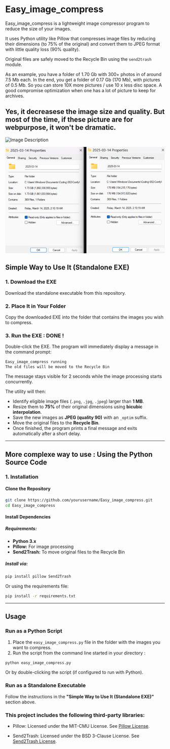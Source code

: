 # Easy_image_compress

Easy_image_compress is a lightweight image compressor program to reduce the size of your images.

It uses Python utility like Pillow that compresses image files by reducing their dimensions (to 75% of the original) and convert them to JPEG format with little quality loss (90% quality).

Original files are safely moved to the Recycle Bin using the `send2trash` module.

As an example, you have a folder of 1.70 Gb with 300+ photos in of around 7.5 Mb each. In the end, you get a folder of 0.17 Gb (170 Mb), with pictures of 0.5 Mb. 
So you can store 10X more pictures / use 10 x less disc space. A good compromise optimization when one has a lot of picture to keep for archives. 

Yes, it decreasese the image size and quality. But most of the time, if these picture are for webpurpose, it won't be dramatic. 
---

![Image Description](images/Before_After.png)

![Image Description](images/Screenshot_folder_before_after.png)




## Simple Way to Use It (Standalone EXE)

### 1. Download the EXE
Download the standalone executable from this repository.

### 2. Place It in Your Folder
Copy the downloaded EXE into the folder that contains the images you wish to compress.

### 3. Run the EXE : DONE !
Double-click the EXE. The program will immediately display a message in the command prompt:

```
Easy_image_compress running
The old files will be moved to the Recycle Bin
```


The message stays visible for 2 seconds while the image processing starts concurrently.

The utility will then:
- Identify eligible image files (`.png`, `.jpg`, `.jpeg`) larger than **1 MB**.
- Resize them to **75%** of their original dimensions using **bicubic interpolation**.
- Save the new images as **JPEG (quality 90)** with an `_optim` suffix.
- Move the original files to the **Recycle Bin**.
- Once finished, the program prints a final message and exits automatically after a short delay.

---

## More complexe way to use : Using the Python Source Code

### 1. Installation

#### Clone the Repository
```bash
git clone https://github.com/yourusername/Easy_image_compress.git
cd Easy_image_compress
```

#### Install Dependencies

##### Requirements:
- **Python 3.x**
- **Pillow:** For image processing
- **Send2Trash:** To move original files to the Recycle Bin

##### Install via:
```bash
pip install pillow Send2Trash
```
Or using the requirements file:
```bash
pip install -r requirements.txt
```

---

## Usage

### Run as a Python Script
1. Place the `easy_image_compress.py` file in the folder with the images you want to compress.
2. Run the script from the command line started in your directory :
```bash
python easy_image_compress.py
```
Or by double-clicking the script (if configured to run with Python).

### Run as a Standalone Executable
Follow the instructions in the **"Simple Way to Use It (Standalone EXE)"** section above.


### This project includes the following third-party libraries: ###

- Pillow: Licensed under the MIT-CMU License. See [Pillow License](https://github.com/python-pillow/Pillow/blob/master/LICENSE).

- Send2Trash: Licensed under the BSD 3-Clause License. See [Send2Trash License](https://github.com/arsenetar/send2trash/blob/master/LICENSE).
